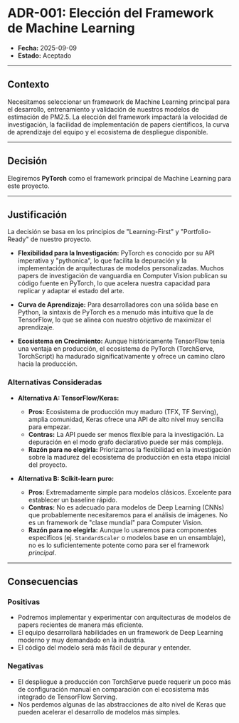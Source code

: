 # ADR-001: Elección del Framework de Machine Learning

- **Fecha:** 2025-09-09
- **Estado:** Aceptado

---

## Contexto

Necesitamos seleccionar un framework de Machine Learning principal para el desarrollo, entrenamiento y validación de nuestros modelos de estimación de PM2.5. La elección del framework impactará la velocidad de investigación, la facilidad de implementación de papers científicos, la curva de aprendizaje del equipo y el ecosistema de despliegue disponible.

---

## Decisión

Elegiremos **PyTorch** como el framework principal de Machine Learning para este proyecto.

---

## Justificación

La decisión se basa en los principios de "Learning-First" y "Portfolio-Ready" de nuestro proyecto.

- **Flexibilidad para la Investigación:** PyTorch es conocido por su API imperativa y "pythonica", lo que facilita la depuración y la implementación de arquitecturas de modelos personalizadas. Muchos papers de investigación de vanguardia en Computer Vision publican su código fuente en PyTorch, lo que acelera nuestra capacidad para replicar y adaptar el estado del arte.

- **Curva de Aprendizaje:** Para desarrolladores con una sólida base en Python, la sintaxis de PyTorch es a menudo más intuitiva que la de TensorFlow, lo que se alinea con nuestro objetivo de maximizar el aprendizaje.

- **Ecosistema en Crecimiento:** Aunque históricamente TensorFlow tenía una ventaja en producción, el ecosistema de PyTorch (TorchServe, TorchScript) ha madurado significativamente y ofrece un camino claro hacia la producción.

### Alternativas Consideradas

- **Alternativa A: TensorFlow/Keras:**
  - **Pros:** Ecosistema de producción muy maduro (TFX, TF Serving), amplia comunidad, Keras ofrece una API de alto nivel muy sencilla para empezar.
  - **Contras:** La API puede ser menos flexible para la investigación. La depuración en el modo grafo declarativo puede ser más compleja.
  - **Razón para no elegirla:** Priorizamos la flexibilidad en la investigación sobre la madurez del ecosistema de producción en esta etapa inicial del proyecto.

- **Alternativa B: Scikit-learn puro:**
  - **Pros:** Extremadamente simple para modelos clásicos. Excelente para establecer un baseline rápido.
  - **Contras:** No es adecuado para modelos de Deep Learning (CNNs) que probablemente necesitaremos para el análisis de imágenes. No es un framework de "clase mundial" para Computer Vision.
  - **Razón para no elegirla:** Aunque lo usaremos para componentes específicos (ej. `StandardScaler` o modelos base en un ensamblaje), no es lo suficientemente potente como para ser el framework *principal*.

---

## Consecuencias

### Positivas

- Podremos implementar y experimentar con arquitecturas de modelos de papers recientes de manera más eficiente.
- El equipo desarrollará habilidades en un framework de Deep Learning moderno y muy demandado en la industria.
- El código del modelo será más fácil de depurar y entender.

### Negativas

- El despliegue a producción con TorchServe puede requerir un poco más de configuración manual en comparación con el ecosistema más integrado de TensorFlow Serving.
- Nos perdemos algunas de las abstracciones de alto nivel de Keras que pueden acelerar el desarrollo de modelos más simples.
